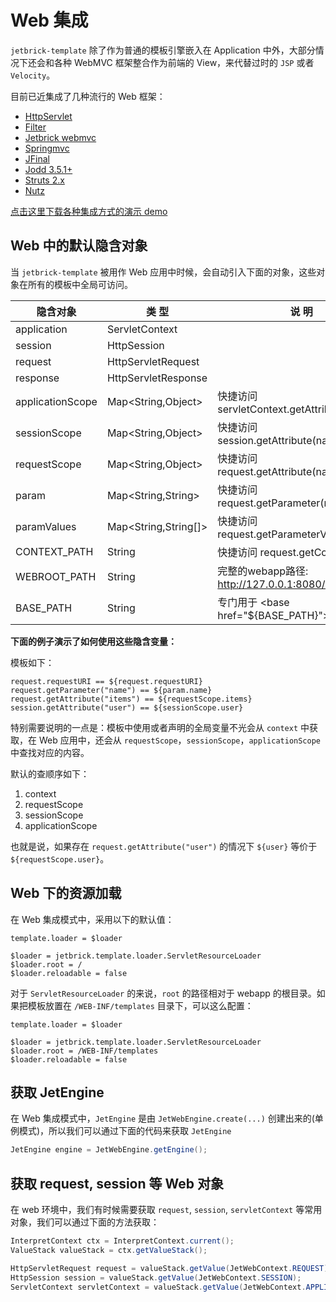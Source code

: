 Web 集成
===============

`jetbrick-template` 除了作为普通的模板引擎嵌入在 Application 中外，大部分情况下还会和各种 WebMVC 框架整合作为前端的 View，来代替过时的 `JSP` 或者 `Velocity`。

目前已近集成了几种流行的 Web 框架：

* [HttpServlet](web-integration-servlet.html)
* [Filter](web-integration-filter.html)
* [Jetbrick webmvc](web-integration-jetbrickmvc.html)
* [Springmvc](web-integration-springmvc.html)
* [JFinal](web-integration-jfinal.html)
* [Jodd 3.5.1+](web-integration-jodd.html)
* [Struts 2.x](web-integration-struts.html)
* [Nutz](web-integration-nutz.html)


[点击这里下载各种集成方式的演示 demo](download.html#samples)


Web 中的默认隐含对象
---------------------------

当 `jetbrick-template` 被用作 Web 应用中时候，会自动引入下面的对象，这些对象在所有的模板中全局可访问。


隐含对象         | 类 型                   | 说 明
-----------------|------------------------ |----------------------------------------------
application      | ServletContext          |
session          | HttpSession             |
request          | HttpServletRequest      |
response         | HttpServletResponse     |
applicationScope | Map&lt;String,Object>   | 快捷访问 servletContext.getAttribute(name)
sessionScope     | Map&lt;String,Object>   | 快捷访问 session.getAttribute(name)
requestScope     | Map&lt;String,Object>   | 快捷访问 request.getAttribute(name)
param            | Map&lt;String,String>   | 快捷访问 request.getParameter(name)
paramValues      | Map&lt;String,String[]> | 快捷访问 request.getParameterValues(name)
CONTEXT_PATH     | String                  | 快捷访问 request.getContextPath()
WEBROOT_PATH     | String                  | 完整的webapp路径: http://127.0.0.1:8080/myapp
BASE_PATH        | String                  | 专门用于 &lt;base href="${BASE_PATH}">


**下面的例子演示了如何使用这些隐含变量：**

模板如下：

```properties
request.requestURI == ${request.requestURI}
request.getParameter("name") == ${param.name}
request.getAttribute("items") == ${requestScope.items}
session.getAttribute("user") == ${sessionScope.user}
```

特别需要说明的一点是：模板中使用或者声明的全局变量不光会从 `context` 中获取，在 Web 应用中，还会从 `requestScope`，`sessionScope`，`applicationScope` 中查找对应的内容。

默认的查顺序如下：

1. context
2. requestScope
3. sessionScope
4. applicationScope

也就是说，如果存在 `request.getAttribute("user")` 的情况下 `${user}` 等价于 `${requestScope.user}`。


Web 下的资源加载
---------------------------


在 Web 集成模式中，采用以下的默认值：

```properties
template.loader = $loader

$loader = jetbrick.template.loader.ServletResourceLoader
$loader.root = /
$loader.reloadable = false
```

对于 `ServletResourceLoader` 的来说，`root` 的路径相对于 webapp 的根目录。如果把模板放置在 `/WEB-INF/templates` 目录下，可以这么配置：

```properties
template.loader = $loader

$loader = jetbrick.template.loader.ServletResourceLoader
$loader.root = /WEB-INF/templates
$loader.reloadable = false
```


获取 JetEngine
---------------------------

在 Web 集成模式中，`JetEngine` 是由 `JetWebEngine.create(...)` 创建出来的(单例模式)，所以我们可以通过下面的代码来获取 `JetEngine`

```java
JetEngine engine = JetWebEngine.getEngine();
```

获取 request, session 等 Web 对象
---------------------------

在 web 环境中，我们有时候需要获取 `request`, `session`, `servletContext` 等常用对象，我们可以通过下面的方法获取：


```java
InterpretContext ctx = InterpretContext.current();
ValueStack valueStack = ctx.getValueStack();

HttpServletRequest request = valueStack.getValue(JetWebContext.REQUEST);
HttpSession session = valueStack.getValue(JetWebContext.SESSION);
ServletContext servletContext = valueStack.getValue(JetWebContext.APPLICATION);
```

